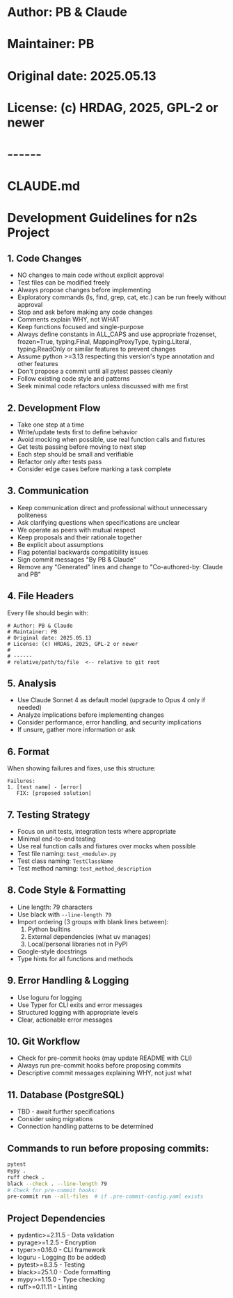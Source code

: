# Author: PB & Claude
# Maintainer: PB
# Original date: 2025.05.13
# License: (c) HRDAG, 2025, GPL-2 or newer
#
# ------
# CLAUDE.md

# Development Guidelines for n2s Project

## 1. Code Changes
- NO changes to main code without explicit approval
- Test files can be modified freely
- Always propose changes before implementing
- Exploratory commands (ls, find, grep, cat, etc.) can be run freely without approval
- Stop and ask before making any code changes
- Comments explain WHY, not WHAT
- Keep functions focused and single-purpose
- Always define constants in ALL_CAPS and use appropriate frozenset, frozen=True, typing.Final, MappingProxyType, typing.Literal, typing.ReadOnly or similar features to prevent changes
- Assume python >=3.13 respecting this version's type annotation and other features
- Don't propose a commit until all pytest passes cleanly
- Follow existing code style and patterns
- Seek minimal code refactors unless discussed with me first

## 2. Development Flow
- Take one step at a time
- Write/update tests first to define behavior
- Avoid mocking when possible, use real function calls and fixtures
- Get tests passing before moving to next step
- Each step should be small and verifiable
- Refactor only after tests pass
- Consider edge cases before marking a task complete

## 3. Communication
- Keep communication direct and professional without unnecessary politeness
- Ask clarifying questions when specifications are unclear
- We operate as peers with mutual respect
- Keep proposals and their rationale together
- Be explicit about assumptions
- Flag potential backwards compatibility issues
- Sign commit messages "By PB & Claude"
- Remove any "Generated" lines and change to "Co-authored-by: Claude and PB"

## 4. File Headers
Every file should begin with:
```
# Author: PB & Claude
# Maintainer: PB
# Original date: 2025.05.13
# License: (c) HRDAG, 2025, GPL-2 or newer
#
# ------
# relative/path/to/file  <-- relative to git root
```

## 5. Analysis
- Use Claude Sonnet 4 as default model (upgrade to Opus 4 only if needed)
- Analyze implications before implementing changes
- Consider performance, error handling, and security implications
- If unsure, gather more information or ask

## 6. Format
When showing failures and fixes, use this structure:
```
Failures:
1. [test name] - [error]
   FIX: [proposed solution]
```

## 7. Testing Strategy
- Focus on unit tests, integration tests where appropriate
- Minimal end-to-end testing
- Use real function calls and fixtures over mocks when possible
- Test file naming: `test_<module>.py`
- Test class naming: `TestClassName`
- Test method naming: `test_method_description`

## 8. Code Style & Formatting
- Line length: 79 characters
- Use black with `--line-length 79`
- Import ordering (3 groups with blank lines between):
  1. Python builtins
  2. External dependencies (what uv manages)
  3. Local/personal libraries not in PyPI
- Google-style docstrings
- Type hints for all functions and methods

## 9. Error Handling & Logging
- Use loguru for logging
- Use Typer for CLI exits and error messages
- Structured logging with appropriate levels
- Clear, actionable error messages

## 10. Git Workflow
- Check for pre-commit hooks (may update README with CLI)
- Always run pre-commit hooks before proposing commits
- Descriptive commit messages explaining WHY, not just what

## 11. Database (PostgreSQL)
- TBD - await further specifications
- Consider using migrations
- Connection handling patterns to be determined

## Commands to run before proposing commits:
```bash
pytest
mypy .
ruff check .
black --check . --line-length 79
# Check for pre-commit hooks:
pre-commit run --all-files  # if .pre-commit-config.yaml exists
```

## Project Dependencies
- pydantic>=2.11.5 - Data validation
- pyrage>=1.2.5 - Encryption
- typer>=0.16.0 - CLI framework
- loguru - Logging (to be added)
- pytest>=8.3.5 - Testing
- black>=25.1.0 - Code formatting
- mypy>=1.15.0 - Type checking
- ruff>=0.11.11 - Linting